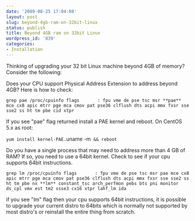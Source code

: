 ```yaml
---
date: '2009-08-25 17:04:08'
layout: post
slug: beyond-4gb-ram-on-32bit-linux
status: publish
title: Beyond 4GB ram on 32bit Linux
wordpress_id: '839'
categories:
- Installation
---
```


Thinking of upgrading your 32 bit Linux machine beyond 4GB of memory?  Consider the following:

Does your CPU support Physical Address Extension to address beyond 4GB? Here is how to check:

`grep pae /proc/cpuinfo
flags		: fpu vme de pse tsc msr **pae** mce cx8 apic mtrr pge mca cmov pat pse36 clflush dts acpi mmx fxsr sse sse2 ss ht tm pbe cid xtpr
`

If you see "pae" flag returned install a PAE kernel and reboot. On CentOS 5.x as root:

`yum install kernel-PAE.`uname -m` && reboot`

Do you have a single process that may need to address more than 4 GB of RAM? If so, you need to use a 64bit kernel. Check to see if your cpu supports 64bit instructions.

`grep lm /proc/cpuinfo
flags		: fpu vme de pse tsc msr pae mce cx8 apic mtrr pge mca cmov pat pse36 clflush dts acpi mmx fxsr sse sse2 ss ht tm pbe nx **lm** constant_tsc arch_perfmon pebs bts pni monitor ds_cpl vmx est tm2 ssse3 cx16 xtpr lahf_lm ida
`

if you see "lm" flag then your cpu supports 64bit instructions, it is possible to upgrade your current distro to 64bits which is normally not supported by most distro's or reinstall the entire thing from scratch.

